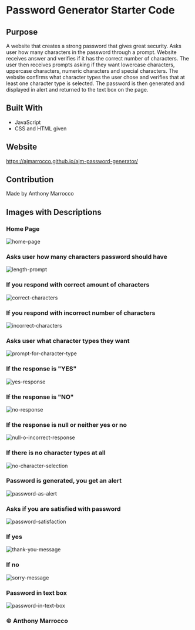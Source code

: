 # Password Generator Starter Code

## Purpose
A website that creates a strong password that gives great security.  Asks user how many characters in the password through a prompt.  Website receives answer and verifies if it has the correct number of characters.  The user then receives prompts asking if they want lowercase characters, uppercase characters, numeric characters and special characters.  The website confirms what character types the user chose and verifies that at least one character type is selected.  The password is then generated and displayed in alert and returned to the text box on the page.  

## Built With
* JavaScript
* CSS and HTML given

## Website
https://ajmarrocco.github.io/ajm-password-generator/

## Contribution
Made by Anthony Marrocco

## Images with Descriptions

### Home Page

![home-page](./assets/images/homepage.png) 

### Asks user how many characters password should have

![length-prompt](./assets/images/lengthPrompt.png)

### If you respond with correct amount of characters

![correct-characters](./assets/images/correctCharacters.png)

### If you respond with incorrect number of characters

![incorrect-characters](./assets/images/incorrectCharacters.png)

### Asks user what character types they want

![prompt-for-character-type](./assets/images/promptForCharacterType.png)

### If the response is "YES"

![yes-response](./assets/images/yesResponse.png)

### If the response is "NO"

![no-response](./assets/images/noResponse.png)

### If the response is null or neither yes or no

![null-o-incorrect-response](./assets/images/nullOrIncorrectResponse.png)

### If there is no character types at all

![no-character-selection](./assets/images/noCharacterSelection.png)

### Password is generated, you get an alert

![password-as-alert](./assets/images/passwordAsAlert.png)

### Asks if you are satisfied with password

![password-satisfaction](./assets/images/passwordSatisfaction.png)

### If yes

![thank-you-message](./assets/images/thankYouMessage.png)

### If no

![sorry-message](./assets/images/sorryMessage.png)

### Password in text box

![password-in-text-box](./assets/images/passwordInTextBox.png)


### &copy; Anthony Marrocco